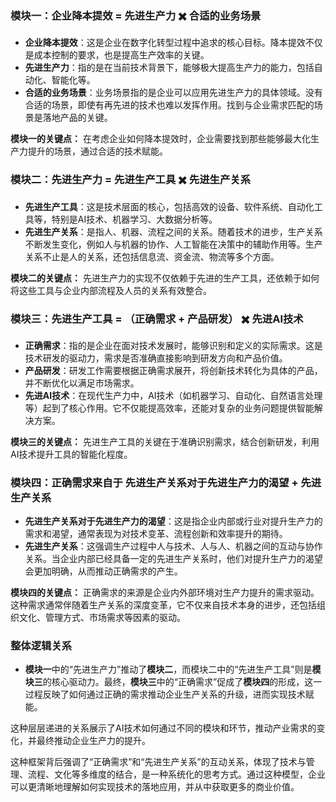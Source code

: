 ### **模块一：企业降本提效 = 先进生产力 ✖️ 合适的业务场景**

- **企业降本提效**：这是企业在数字化转型过程中追求的核心目标。降本提效不仅是成本控制的要求，也是提高生产效率的关键。
- **先进生产力**：指的是在当前技术背景下，能够极大提高生产力的能力，包括自动化、智能化等。
- **合适的业务场景**：业务场景指的是企业可以应用先进生产力的具体领域。没有合适的场景，即使有再先进的技术也难以发挥作用。找到与企业需求匹配的场景是落地产品的关键。

**模块一的关键点：** 在考虑企业如何降本提效时，企业需要找到那些能够最大化生产力提升的场景，通过合适的技术赋能。

### **模块二：先进生产力 = 先进生产工具 ✖️ 先进生产关系**

- **先进生产工具**：这是技术层面的核心，包括高效的设备、软件系统、自动化工具等，特别是AI技术、机器学习、大数据分析等。
- **先进生产关系**：是指人、机器、流程之间的关系。随着技术的进步，生产关系不断发生变化，例如人与机器的协作、人工智能在决策中的辅助作用等。生产关系不止是人的关系，还包括信息流、资金流、物流等多个方面。

**模块二的关键点：** 先进生产力的实现不仅依赖于先进的生产工具，还依赖于如何将这些工具与企业内部流程及人员的关系有效整合。

### **模块三：先进生产工具 = （正确需求 + 产品研发） ✖️ 先进AI技术**

- **正确需求**：指的是企业在面对技术发展时，能够识别和定义的实际需求。这是技术研发的驱动力，需求是否准确直接影响到研发方向和产品价值。
- **产品研发**：研发工作需要根据正确需求展开，将创新技术转化为具体的产品，并不断优化以满足市场需求。
- **先进AI技术**：在现代生产力中，AI技术（如机器学习、自动化、自然语言处理等）起到了核心作用。它不仅能提高效率，还能对复杂的业务问题提供智能解决方案。

**模块三的关键点：** 先进生产工具的关键在于准确识别需求，结合创新研发，利用AI技术提升工具的智能化程度。

### **模块四：正确需求来自于 先进生产关系对于先进生产力的渴望 + 先进生产关系**

- **先进生产关系对于先进生产力的渴望**：这是指企业内部或行业对提升生产力的需求和渴望，通常表现为对技术变革、流程创新和效率提升的期待。
- **先进生产关系**：这强调生产过程中人与技术、人与人、机器之间的互动与协作关系。当企业内部已经具备一定的先进生产关系时，他们对提升生产力的渴望会更加明确，从而推动正确需求的产生。

**模块四的关键点：** 正确需求的来源是企业内外部环境对生产力提升的需求驱动。这种需求通常伴随着生产关系的深度变革，它不仅来自技术本身的进步，还包括组织文化、管理方式、市场需求等因素的驱动。

### **整体逻辑关系**

- **模块一**中的“先进生产力”推动了**模块二**，而模块二中的“先进生产工具”则是**模块三**的核心驱动力。最终，**模块三**中的“正确需求”促成了**模块四**的形成，这一过程反映了如何通过正确的需求推动企业生产关系的升级，进而实现技术赋能。

这种层层递进的关系展示了AI技术如何通过不同的模块和环节，推动产业需求的变化，并最终推动企业生产力的提升。

这种框架背后强调了“正确需求”和“先进生产关系”的互动关系，体现了技术与管理、流程、文化等多维度的结合，是一种系统化的思考方式。通过这种模型，企业可以更清晰地理解如何实现技术的落地应用，并从中获取更多的商业价值。

